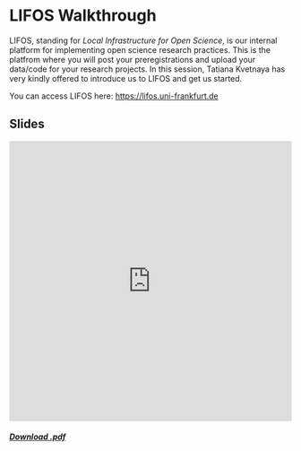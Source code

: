 # LIFOS Walkthrough

LIFOS, standing for *Local Infrastructure for Open Science*, is our internal platform for implementing open science research practices. This is the platfrom where you will post your preregistrations and upload your data/code for your research projects. In this session, Tatiana Kvetnaya has very kindly offered to introduce us to LIFOS and get us started.

You can access LIFOS here: https://lifos.uni-frankfurt.de

## Slides

<iframe src="https://docs.google.com/viewer?url=https://raw.githubusercontent.com/JackEdTaylor/expra-wise23/master/lecture/static/LIFOS_ExPra_English.pdf&embedded=true" frameborder="0" height="500px" width="100%"></iframe>

<h5>
<a href=https://raw.githubusercontent.com/JackEdTaylor/expra-wise23/master/lecture/static/LIFOS_ExPra_English.pdf><i class="fa-solid fa-file-pdf"></i> Download .pdf</a>
</h5>
